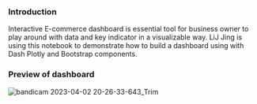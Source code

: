 
### Introduction
Interactive E-commerce dashboard is essential tool for business owner to play around with data and key indicator in a visualizable way. LiJ Jing is using this notebook to demonstrate how to build a dashboard using with Dash Plotly and Bootstrap components.

### Preview of dashboard

![bandicam 2023-04-02 20-26-33-643_Trim](https://user-images.githubusercontent.com/67696956/229353808-e4af5434-ee18-43eb-a923-7b32ca91fad8.gif)
